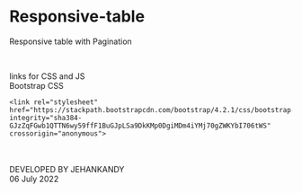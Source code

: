 # Responsive-table
Responsive table with Pagination


<br>

links for CSS and JS
<br>
Bootstrap CSS

    <link rel="stylesheet" href="https://stackpath.bootstrapcdn.com/bootstrap/4.2.1/css/bootstrap.min.css" integrity="sha384-                                                 GJzZqFGwb1QTTN6wy59ffF1BuGJpLSa9DkKMp0DgiMDm4iYMj70gZWKYbI706tWS" crossorigin="anonymous">
    


<br><br>
DEVELOPED BY JEHANKANDY <br>
06 July 2022
